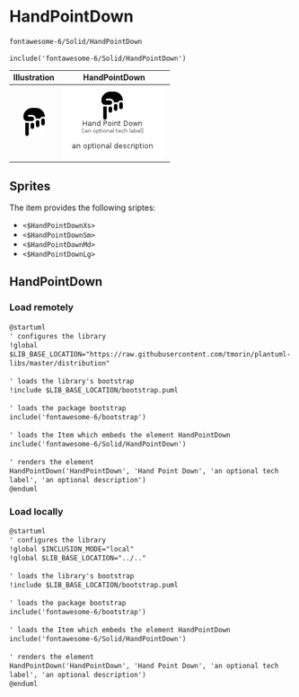 # HandPointDown


```text
fontawesome-6/Solid/HandPointDown
```

```text
include('fontawesome-6/Solid/HandPointDown')
```



| Illustration | HandPointDown |
| :---: | :---: |
| ![illustration for Illustration](../../fontawesome-6/Solid/HandPointDown.png) | ![illustration for HandPointDown](../../fontawesome-6/Solid/HandPointDown.Local.png) |



## Sprites
The item provides the following sriptes:

- `<$HandPointDownXs>`
- `<$HandPointDownSm>`
- `<$HandPointDownMd>`
- `<$HandPointDownLg>`





## HandPointDown

### Load remotely
```plantuml
@startuml
' configures the library
!global $LIB_BASE_LOCATION="https://raw.githubusercontent.com/tmorin/plantuml-libs/master/distribution"

' loads the library's bootstrap
!include $LIB_BASE_LOCATION/bootstrap.puml

' loads the package bootstrap
include('fontawesome-6/bootstrap')

' loads the Item which embeds the element HandPointDown
include('fontawesome-6/Solid/HandPointDown')

' renders the element
HandPointDown('HandPointDown', 'Hand Point Down', 'an optional tech label', 'an optional description')
@enduml
```

### Load locally
```plantuml
@startuml
' configures the library
!global $INCLUSION_MODE="local"
!global $LIB_BASE_LOCATION="../.."

' loads the library's bootstrap
!include $LIB_BASE_LOCATION/bootstrap.puml

' loads the package bootstrap
include('fontawesome-6/bootstrap')

' loads the Item which embeds the element HandPointDown
include('fontawesome-6/Solid/HandPointDown')

' renders the element
HandPointDown('HandPointDown', 'Hand Point Down', 'an optional tech label', 'an optional description')
@enduml
```

